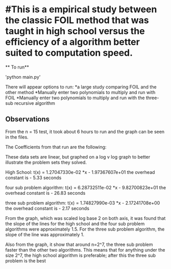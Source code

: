 #This is a empirical study between the classic FOIL method that was taught in high school versus the efficiency of a algorithm better suited to computation speed.
======

** To run**

'python main.py'

There will appear options to run:
*a large study comparing FOIL and the other method
*Manually enter two polynomials to multiply and run with FOIL
*Manually enter two polynomials to multiply and run with the three-sub recursive algorithm

## Observations
From the n = 15 test, it took about 6 hours to run and the graph can be seen in the files.

The Coefficients from that run are the following:

These data sets are linear, but graphed on a log v log graph to better illustrate the problem sets they solved.


High School: 
t(x) = 1.27047330e-02 *x  - 1.97367607e+01
the overhead constant is - 5.33 seconds

four sub problem algorithm:
t(x) = 6.28732511e-02 *x - 9.82700823e+01
the overhead constant is - 26.83 seconds

three sub problem algorithm:
t(x) = 1.74827990e-03 *x - 2.17241708e+00
the overhead constant is - 2.17 seconds


From the graph, which was scaled log base 2 on both axis, 
it was found that the slope of the lines for the high school 
and the four sub problem algorithms were approximately 1.5. 
For the three sub problem algorithm, the slope of the line was 
approximately 1. 

Also from the graph, it show that around n=2^7, the three sub problem 
faster than the other two algorithms. This means that for anything
under the size 2^7, the high school algorithm is preferable; after this
the three sub problem is the best 